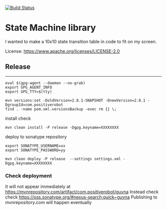 [![Build Status](https://travis-ci.org/olibye/guvna.svg?branch=master)](https://travis-ci.org/olibye/guvna)

# State Machine library

I wanted to make a 10x10 state transition table in code to fit on my screen.

License: https://www.apache.org/licenses/LICENSE-2.0

## Release
----
```
eval $(gpg-agent --daemon --no-grab)
export GPG_AGENT_INFO
export GPG_TTY=$(tty)

mvn versions:set -DoldVersion=2.8.1-SNAPSHOT -DnewVersion=2.8.1 -DgroupId=com.positiverobot
find . -name pom.xml.versionsBackup -exec rm {} \;
```

install check
```
mvn clean install -P release -Dgpg.keyname=XXXXXXXX
```

deploy to sonatype repository
```
export SONATYPE_USERNAME=xx
export SONATYPE_PASSWORD=yy

mvn clean deploy -P release  --settings settings.xml -Dgpg.keyname=XXXXXXXX
```

### Check deployment
It will not appear immediately at https://mvnrepository.com/artifact/com.positiverobot/guvna
Instead check check https://oss.sonatype.org/#nexus-search;quick~guvna
Publishing to mvnrepository.com will happen eventually
